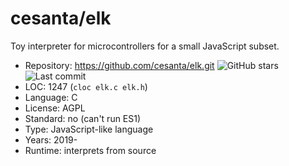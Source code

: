 # cesanta/elk

Toy interpreter for microcontrollers for a small JavaScript subset.

* Repository: https://github.com/cesanta/elk.git <img src="https://img.shields.io/github/stars/cesanta/elk?label=&style=flat-square" alt="GitHub stars" title="GitHub stars"><img src="https://img.shields.io/github/last-commit/cesanta/elk?label=&style=flat-square" alt="Last commit" title="Last commit">
* LOC:        1247 (`cloc elk.c elk.h`)
* Language:   C
* License:    AGPL
* Standard:   no (can't run ES1)
* Type:       JavaScript-like language
* Years:      2019-
* Runtime:    interprets from source
